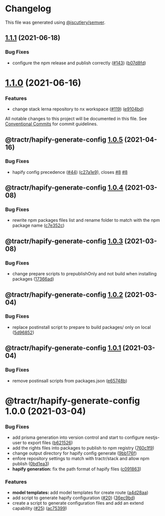 # Changelog

This file was generated using [@jscutlery/semver](https://github.com/jscutlery/semver).

## [1.1.1](https://github.com/tractr/stack/compare/hapify-generate-config-1.1.0...hapify-generate-config-1.1.1) (2021-06-18)


### Bug Fixes

* configure the npm release and publish correctly ([#143](https://github.com/tractr/stack/issues/143)) ([b07d8fd](https://github.com/tractr/stack/commit/b07d8fd33330d1d06d0465a9e9d65fb7a0415e1b))



# [1.1.0](https://github.com/tractr/stack/compare/hapify-generate-config-1.0.5...hapify-generate-config-1.1.0) (2021-06-16)

### Features

- change stack lerna repository to nx workspace
  ([#119](https://github.com/tractr/stack/issues/119))
  ([e9104bd](https://github.com/tractr/stack/commit/e9104bde081619c0f3752bb9d129e19d1d6bda5d))

All notable changes to this project will be documented in this file. See
[Conventional Commits](https://conventionalcommits.org) for commit guidelines.

## @tractr/hapify-generate-config [1.0.5](https://github.com/tractr/stack/compare/@tractr/hapify-generate-config@1.0.4...@tractr/hapify-generate-config@1.0.5) (2021-04-16)

### Bug Fixes

- hapify config precedence ([#44](https://github.com/tractr/stack/issues/44))
  ([c27a1e9](https://github.com/tractr/stack/commit/c27a1e98cac9bb94869051101c34f30e524e1e9a)),
  closes [#8](https://github.com/tractr/stack/issues/8)
  [#8](https://github.com/tractr/stack/issues/8)

## @tractr/hapify-generate-config [1.0.4](https://github.com/tractr/stack/compare/@tractr/hapify-generate-config@1.0.3...@tractr/hapify-generate-config@1.0.4) (2021-03-08)

### Bug Fixes

- rewrite npm packages files list and rename folder to match with the npm
  package name
  ([c7e352c](https://github.com/tractr/stack/commit/c7e352cd2406d8f76c001b670671af98e23c10f8))

## @tractr/hapify-generate-config [1.0.3](https://github.com/tractr/stack/compare/@tractr/hapify-generate-config@1.0.2...@tractr/hapify-generate-config@1.0.3) (2021-03-08)

### Bug Fixes

- change prepare scripts to prepublishOnly and not build when installing
  packages
  ([17366ad](https://github.com/tractr/stack/commit/17366ada324f19b5a853a96a01f42996a43385b8))

## @tractr/hapify-generate-config [1.0.2](https://github.com/tractr/stack/compare/@tractr/hapify-generate-config@1.0.1...@tractr/hapify-generate-config@1.0.2) (2021-03-04)

### Bug Fixes

- replace postinstall script to prepare to build packages/ only on local
  ([5d96852](https://github.com/tractr/stack/commit/5d96852f2e753c78c62248c3f9846e6e0e94c07c))

## @tractr/hapify-generate-config [1.0.1](https://github.com/tractr/stack/compare/@tractr/hapify-generate-config@1.0.0...@tractr/hapify-generate-config@1.0.1) (2021-03-04)

### Bug Fixes

- remove postinsall scripts from packages.json
  ([e65748b](https://github.com/tractr/stack/commit/e65748b26a993f0e35bbec960907fcaaa5fe6270))

# @tractr/hapify-generate-config 1.0.0 (2021-03-04)

### Bug Fixes

- add prisma generation into version control and start to configure nestjs-user
  to export files
  ([b621526](https://github.com/tractr/stack/commit/b621526e2a9c7dc5ed5f0a88c8cabffb636c17f7))
- add the rights files into packages to publish to npm registry
  ([760c1f9](https://github.com/tractr/stack/commit/760c1f98da944f39f821c7d4e30847e229bba44d))
- change output directory for hapify config generate
  ([9bb176f](https://github.com/tractr/stack/commit/9bb176f4013817e7db2dddf032d8f92fd06e717a))
- enfore repository settings to match with tractr/stack and allow npm publish
  ([0bd1ea3](https://github.com/tractr/stack/commit/0bd1ea38f5c1fc5f88e5611b214de8418bd59bdc))
- **hapify generation:** fix the path format of hapify files
  ([c091863](https://github.com/tractr/stack/commit/c0918634696ff9848cb6803b8a3ea25daf3e2e92))

### Features

- **model templates:** add model templates for create route
  ([a4d28aa](https://github.com/tractr/stack/commit/a4d28aa52badebd88186158d51ffe78d4c514dbf))
- add script to generate hapify configuration
  ([#20](https://github.com/tractr/stack/issues/20))
  ([36ec9bd](https://github.com/tractr/stack/commit/36ec9bdc73ba1ae3053db3e0c16c1e00b1e0a225))
- create a script to generate configuration files and add an extend capability
  ([#25](https://github.com/tractr/stack/issues/25))
  ([ac75399](https://github.com/tractr/stack/commit/ac75399d87c67f2698946b584408e849fdb1a2f3))
